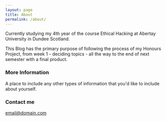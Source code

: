 ```yaml
---
layout: page
title: About
permalink: /about/
---
```


Currently studying my 4th year of the course Ethical Hacking at Abertay University in Dundee Scotland.

This Blog has the primary purpose of following the process of my Honours Project, from week 1 - deciding topics - all the way to the end of next semester with a final product.


### More Information

A place to include any other types of information that you'd like to include about yourself.

### Contact me

[email@domain.com](mailto:email@domain.com)
